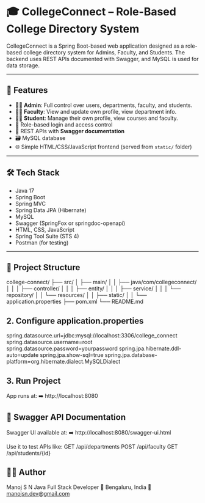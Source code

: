 # 🎓 CollegeConnect – Role-Based College Directory System

CollegeConnect is a Spring Boot-based web application designed as a role-based college directory system for Admins, Faculty, and Students. The backend uses REST APIs documented with Swagger, and MySQL is used for data storage.

---

## 🚀 Features

- 👨‍💼 **Admin**: Full control over users, departments, faculty, and students.
- 👩‍🏫 **Faculty**: View and update own profile, view department info.
- 👨‍🎓 **Student**: Manage their own profile, view courses and faculty.
- 🔐 Role-based login and access control
- 🔄 REST APIs with **Swagger documentation**
- 🗃️ MySQL database
- 🌐 Simple HTML/CSS/JavaScript frontend (served from `static/` folder)

---

## 🛠️ Tech Stack

- Java 17  
- Spring Boot  
- Spring MVC  
- Spring Data JPA (Hibernate)  
- MySQL  
- Swagger (SpringFox or springdoc-openapi)  
- HTML, CSS, JavaScript  
- Spring Tool Suite (STS 4)  
- Postman (for testing)

---

## 📁 Project Structure

college-connect/
├── src/
│ ├── main/
│ │ ├── java/com/collegeconnect/
│ │ │ ├── controller/
│ │ │ ├── entity/
│ │ │ ├── service/
│ │ │ └── repository/
│ │ └── resources/
│ │ ├── static/
│ │ └── application.properties
├── pom.xml
└── README.md

## 2. Configure application.properties

spring.datasource.url=jdbc:mysql://localhost:3306/college_connect
spring.datasource.username=root
spring.datasource.password=yourpassword
spring.jpa.hibernate.ddl-auto=update
spring.jpa.show-sql=true
spring.jpa.database-platform=org.hibernate.dialect.MySQLDialect

## 3. Run Project

App runs at:
➡️ http://localhost:8080

## 📘 Swagger API Documentation
Swagger UI available at:
➡️ http://localhost:8080/swagger-ui.html
 
Use it to test APIs like:
GET /api/departments
POST /api/faculty
GET /api/students/{id}

## 👨‍💻 Author
Manoj S N
Java Full Stack Developer
📍 Bengaluru, India
📧 manojsn.dev@gmail.com
